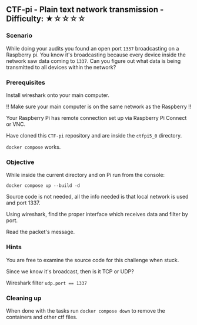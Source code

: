## CTF-pi - Plain text network transmission - Difficulty: ★☆☆☆☆

### Scenario 

While doing your audits you found an open port `1337` broadcasting on a Raspberry pi. You know it's broadcasting because every device inside the network saw data coming to `1337`. Can you figure out what data is being transmitted to all devices within the network?

### Prerequisites

Install wireshark onto your main computer.

!! Make sure your main computer is on the same network as the Raspberry !!

Your Raspberry Pi has remote connection set up via Raspberry Pi Connect or VNC.

Have cloned this `CTF-pi` repository and are inside the `ctfpi5_0` directory.

`docker compose` works.

### Objective

While inside the current directory and on Pi run from the console:

`docker compose up --build -d`

Source code is not needed, all the info needed is that local network is used and port 1337.

Using wireshark, find the proper interface which receives data and filter by port.

Read the packet's message.


### **Hints**

You are free to examine the source code for this challenge when stuck.

Since we know it's broadcast, then is it TCP or UDP?

Wireshark filter `udp.port == 1337`

### Cleaning up

When done with the tasks run `docker compose down` to remove the containers and other ctf files.